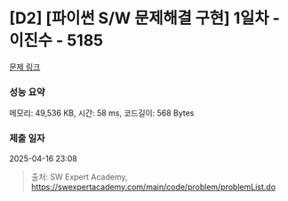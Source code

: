 # [D2] [파이썬 S/W 문제해결 구현] 1일차 - 이진수 - 5185 

[문제 링크](https://swexpertacademy.com/main/code/problem/problemDetail.do?contestProbId=AWTtiyIqd_wDFAVT) 

### 성능 요약

메모리: 49,536 KB, 시간: 58 ms, 코드길이: 568 Bytes

### 제출 일자

2025-04-16 23:08



> 출처: SW Expert Academy, https://swexpertacademy.com/main/code/problem/problemList.do